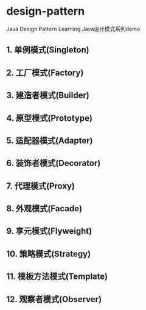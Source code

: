 # design-pattern
Java Design Pattern Learning   Java设计模式系列demo

## 1. 单例模式(Singleton)



## 2. 工厂模式(Factory)

## 3. 建造者模式(Builder)

## 4. 原型模式(Prototype)

## 5. 适配器模式(Adapter)

## 6. 装饰者模式(Decorator)

## 7. 代理模式(Proxy)

## 8. 外观模式(Facade)

## 9. 享元模式(Flyweight)

## 10. 策略模式(Strategy)

## 11. 模板方法模式(Template)

## 12. 观察者模式(Observer)

